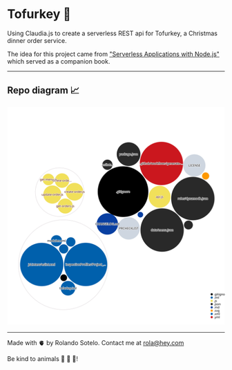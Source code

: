 # Tofurkey 🦃

Using Claudia.js to create a serverless REST api for Tofurkey, a Christmas dinner order service.

The idea for this project came from ["Serverless Applications with Node.js"](https://www.manning.com/books/serverless-applications-with-node-js#toc) which served as a companion book.

---

## Repo diagram 📈

![diagram](./diagram.svg)

---

Made with 🫀 by Rolando Sotelo. Contact me at rola@hey.com

Be kind to animals 🐄 🐖 🐐!